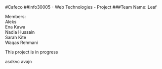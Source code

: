 #Cafeco
##Info30005 - Web Technologies - Project
###Team Name: Leaf


Members: <br>
Aleks <br>
Ena Kawa <br>
Nadia Hussain<br>
Sarah Kite <br>
Waqas Rehmani <br>


This project is in progress

asdkvc avajn
